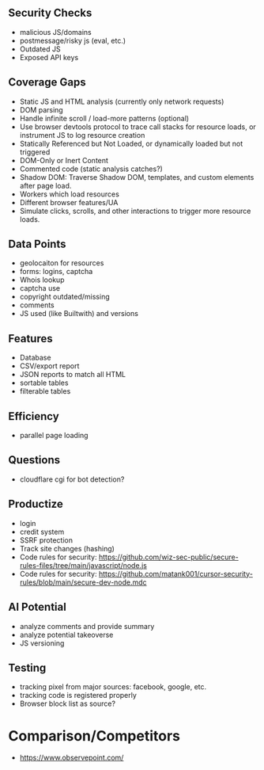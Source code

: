 ## Security Checks
- malicious JS/domains
- postmessage/risky js (eval, etc.)
- Outdated JS
- Exposed API keys

## Coverage Gaps
- Static JS and HTML analysis (currently only network requests)
- DOM parsing
- Handle infinite scroll / load-more patterns (optional)
- Use browser devtools protocol to trace call stacks for resource loads, or instrument JS to log resource creation
- Statically Referenced but Not Loaded, or dynamically loaded but not triggered
- DOM-Only or Inert Content
- Commented code (static analysis catches?)
- Shadow DOM: Traverse Shadow DOM, templates, and custom elements after page load.
- Workers which load resources
- Different browser features/UA
- Simulate clicks, scrolls, and other interactions to trigger more resource loads.

## Data Points
- geolocaiton for resources
- forms: logins, captcha
- Whois lookup
- captcha use
- copyright outdated/missing
- comments
- JS used (like Builtwith) and versions

## Features
- Database
- CSV/export report
- JSON reports to match all HTML
- sortable tables
- filterable tables

## Efficiency
- parallel page loading

## Questions
- cloudflare cgi for bot detection?

## Productize
- login
- credit system
- SSRF protection
- Track site changes (hashing)
- Code rules for security: https://github.com/wiz-sec-public/secure-rules-files/tree/main/javascript/node.js
- Code rules for security: https://github.com/matank001/cursor-security-rules/blob/main/secure-dev-node.mdc

## AI Potential
- analyze comments and provide summary
- analyze potential takeoverse
- JS versioning

## Testing
- tracking pixel from major sources: facebook, google, etc.
- tracking code is registered properly
- Browser block list as source?

# Comparison/Competitors
- https://www.observepoint.com/

